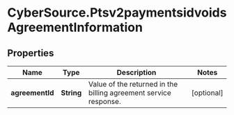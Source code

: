# CyberSource.Ptsv2paymentsidvoidsAgreementInformation

## Properties
Name | Type | Description | Notes
------------ | ------------- | ------------- | -------------
**agreementId** | **String** | Value of the returned in the billing agreement service response.  | [optional] 


